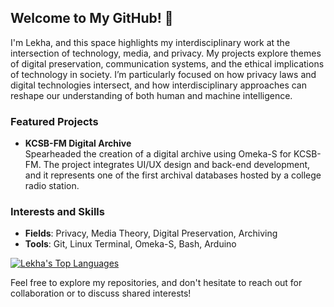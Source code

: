 ## Welcome to My GitHub! 🖖

I'm Lekha, and this space highlights my interdisciplinary work at the intersection of technology, media, and privacy. My projects explore themes of digital preservation, communication systems, and the ethical implications of technology in society. I’m particularly focused on how privacy laws and digital technologies intersect, and how interdisciplinary approaches can reshape our understanding of both human and machine intelligence.

### Featured Projects

- **KCSB-FM Digital Archive**  
   Spearheaded the creation of a digital archive using Omeka-S for KCSB-FM. The project integrates UI/UX design and back-end development, and it represents one of the first archival databases hosted by a college radio station.

### Interests and Skills

- **Fields**: Privacy, Media Theory, Digital Preservation, Archiving
- **Tools**: Git, Linux Terminal, Omeka-S, Bash, Arduino

[![Lekha's Top Languages](https://github-readme-stats.vercel.app/api/top-langs/?username=lekhasapers&layout=compact&theme=dracula)](https://github.com/anuraghazra/github-readme-stats)

Feel free to explore my repositories, and don't hesitate to reach out for collaboration or to discuss shared interests!





